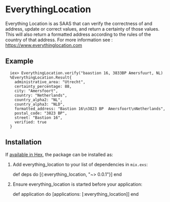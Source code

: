 # EverythingLocation
Everything Location is as SAAS that can verify the correctness of and address, update or correct values, and return a certainty of those values. This will also return a formatted address according to the rules of the country of that address. 
For more information see : https://www.everythinglocation.com

## Example
```iex
  iex> EverythingLocation.verify("baastion 16, 3833BP Amersfuurt, NL)
  %EverythingLocation.Result{
    administrative_area: "Utrecht", 
    certainty_percentage: 88, 
    city: "Amersfoort",
    country: "Netherlands", 
    country_alpha2: "NL", 
    country_alpha3: "NLD",
    formatted_address: "Bastion 16\n3823 BP  Amersfoort\nNetherlands",   
    postal_code: "3823 BP", 
    street: "Bastion 16", 
    verified: true
  }

```
## Installation

If [available in Hex](https://hex.pm/docs/publish), the package can be installed as:

  1. Add everything_location to your list of dependencies in `mix.exs`:

        def deps do
          [{:everything_location, "~> 0.0.1"}]
        end

  2. Ensure everything_location is started before your application:

        def application do
          [applications: [:everything_location]]
        end
